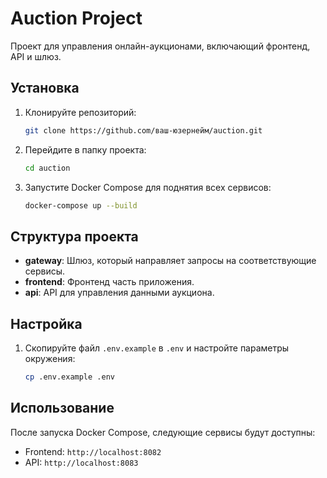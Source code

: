 # Auction Project

Проект для управления онлайн-аукционами, включающий фронтенд, API и шлюз.

## Установка

1. Клонируйте репозиторий:
    ```sh
    git clone https://github.com/ваш-юзернейм/auction.git
    ```
2. Перейдите в папку проекта:
    ```sh
    cd auction
    ```
3. Запустите Docker Compose для поднятия всех сервисов:
    ```sh
    docker-compose up --build
    ```

## Структура проекта

- **gateway**: Шлюз, который направляет запросы на соответствующие сервисы.
- **frontend**: Фронтенд часть приложения.
- **api**: API для управления данными аукциона.

## Настройка

1. Скопируйте файл `.env.example` в `.env` и настройте параметры окружения:
    ```sh
    cp .env.example .env
    ```

## Использование

После запуска Docker Compose, следующие сервисы будут доступны:
- Frontend: `http://localhost:8082`
- API: `http://localhost:8083`
